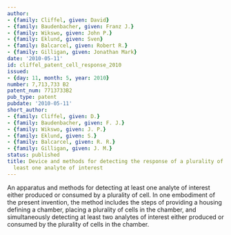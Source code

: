 ```yaml
---
author:
- {family: Cliffel, given: David}
- {family: Baudenbacher, given: Franz J.}
- {family: Wikswo, given: John P.}
- {family: Eklund, given: Sven}
- {family: Balcarcel, given: Robert R.}
- {family: Gilligan, given: Jonathan Mark}
date: '2010-05-11'
id: cliffel_patent_cell_response_2010
issued:
- {day: 11, month: 5, year: 2010}
number: 7,713,733 B2
patent_num: 7713733B2
pub_type: patent
pubdate: '2010-05-11'
short_author:
- {family: Cliffel, given: D.}
- {family: Baudenbacher, given: F. J.}
- {family: Wikswo, given: J. P.}
- {family: Eklund, given: S.}
- {family: Balcarcel, given: R. R.}
- {family: Gilligan, given: J. M.}
status: published
title: Device and methods for detecting the response of a plurality of cells to at
  least one analyte of interest
---
```

An apparatus and methods for detecting at least one analyte of interest either produced or consumed by a plurality of cell. In one embodiment of the present invention, the method includes the steps of providing a housing defining a chamber, placing a plurality of cells in the chamber, and simultaneously detecting at least two analytes of interest either produced or consumed by the plurality of cells in the chamber.
